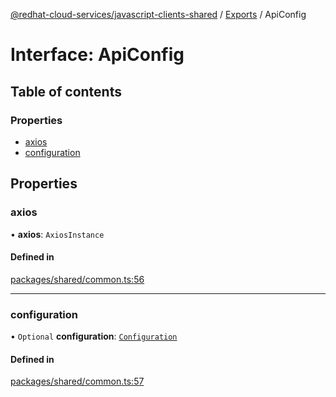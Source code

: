 [@redhat-cloud-services/javascript-clients-shared](../README.md) / [Exports](../modules.md) / ApiConfig

# Interface: ApiConfig

## Table of contents

### Properties

- [axios](ApiConfig.md#axios)
- [configuration](ApiConfig.md#configuration)

## Properties

### axios

• **axios**: `AxiosInstance`

#### Defined in

[packages/shared/common.ts:56](https://github.com/RedHatInsights/javascript-clients/blob/master/packages/shared/common.ts#L56)

___

### configuration

• `Optional` **configuration**: [`Configuration`](../classes/Configuration.md)

#### Defined in

[packages/shared/common.ts:57](https://github.com/RedHatInsights/javascript-clients/blob/master/packages/shared/common.ts#L57)
